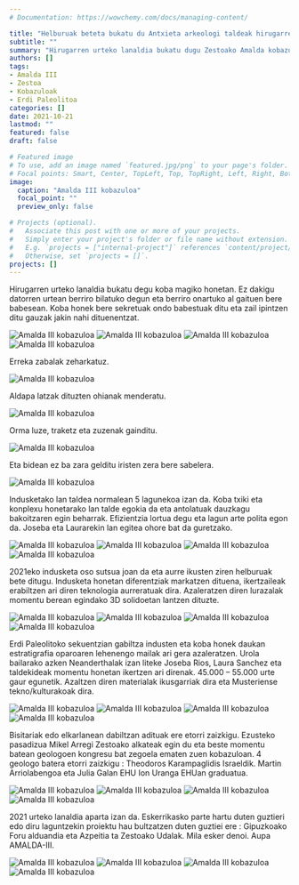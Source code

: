 ```yaml
---
# Documentation: https://wowchemy.com/docs/managing-content/

title: "Helburuak beteta bukatu du Antxieta arkeologi taldeak hirugarren urteko lanaldia Amalda III kobazuloan"
subtitle: ""
summary: "Hirugarren urteko lanaldia bukatu dugu Zestoako Amalda kobazulo magikoan. 2021eko lanaldia aparta izan da."
authors: []
tags: 
- Amalda III
- Zestoa
- Kobazuloak
- Erdi Paleolitoa
categories: []
date: 2021-10-21
lastmod: ""
featured: false
draft: false

# Featured image
# To use, add an image named `featured.jpg/png` to your page's folder.
# Focal points: Smart, Center, TopLeft, Top, TopRight, Left, Right, BottomLeft, Bottom, BottomRight.
image:
  caption: "Amalda III kobazuloa"
  focal_point: ""
  preview_only: false

# Projects (optional).
#   Associate this post with one or more of your projects.
#   Simply enter your project's folder or file name without extension.
#   E.g. `projects = ["internal-project"]` references `content/project/deep-learning/index.md`.
#   Otherwise, set `projects = []`.
projects: []
---
```


Hirugarren urteko lanaldia bukatu degu koba magiko honetan.
Ez dakigu datorren urtean berriro bilatuko degun eta berriro onartuko al gaituen bere babesean.
Koba honek bere sekretuak ondo babestuak ditu eta zail ipintzen ditu gauzak jakin nahi dituenentzat.

![Amalda III kobazuloa](media/1.jpg)
![Amalda III kobazuloa](media/2.jpg)
![Amalda III kobazuloa](media/3.jpg)
![Amalda III kobazuloa](media/4.jpg)

Erreka zabalak zeharkatuz.

![Amalda III kobazuloa](media/5.jpg)

Aldapa latzak dituzten ohianak menderatu.

![Amalda III kobazuloa](media/6.jpg)

Orma luze, traketz eta zuzenak gainditu.

![Amalda III kobazuloa](media/7.jpg)

Eta bidean ez ba zara gelditu iristen zera bere sabelera.

![Amalda III kobazuloa](media/8.jpg)

Indusketako lan taldea normalean 5 lagunekoa izan da.
Koba txiki eta konplexu honetarako lan talde egokia da eta antolatuak dauzkagu bakoitzaren egin beharrak.
Efizientzia lortua degu eta lagun arte polita egon da.
Joseba eta Laurarekin lan egitea ohore bat da guretzako. 

![Amalda III kobazuloa](media/9.jpg)
![Amalda III kobazuloa](media/10.jpg)
![Amalda III kobazuloa](media/11.jpg)
![Amalda III kobazuloa](media/12.jpg)

2021eko indusketa oso sutsua joan da eta aurre ikusten ziren helburuak bete ditugu.
Indusketa honetan diferentziak markatzen dituena, ikertzaileak erabiltzen ari diren teknologia aurreratuak dira.
Azaleratzen diren lurazalak momentu berean egindako 3D solidoetan lantzen dituzte.

![Amalda III kobazuloa](media/13.jpg)
![Amalda III kobazuloa](media/14.jpg)
![Amalda III kobazuloa](media/15.jpg)
![Amalda III kobazuloa](media/16.jpg)

Erdi Paleolitoko sekuentzian gabiltza industen eta koba honek daukan estratigrafia oparoaren lehenengo mailak ari gera azaleratzen. 
Urola bailarako azken Neanderthalak izan liteke Joseba Rios, Laura Sanchez eta taldekideak momentu honetan ikertzen ari direnak.  45.000 – 55.000 urte gaur egunetik.
Azaltzen diren materialak ikusgarriak dira eta Musteriense tekno/kulturakoak dira.

![Amalda III kobazuloa](media/17.jpg)
![Amalda III kobazuloa](media/18.jpg)
![Amalda III kobazuloa](media/19.jpg)
![Amalda III kobazuloa](media/20.jpg)

Bisitariak edo elkarlanean dabiltzan adituak ere etorri zaizkigu.
Ezusteko pasadizua Mikel Arregi Zestoako alkateak egin du eta beste momentu batean geologoen kongresu bat zegoela ematen zuen kobazuloan.
4 geologo batera etorri zaizkigu :
Theodoros Karampaglidis Israeldik.
Martin Arriolabengoa eta Julia Galan EHU
Ion Uranga EHUan graduatua. 

![Amalda III kobazuloa](media/21.jpg)
![Amalda III kobazuloa](media/22.jpg)
![Amalda III kobazuloa](media/23.jpg)
![Amalda III kobazuloa](media/24.jpg)

2021 urteko lanaldia aparta izan da.
Eskerrikasko parte hartu duten guztieri edo diru laguntzekin proiektu hau bultzatzen duten guztiei ere :  Gipuzkoako Foru alduandia eta Azpeitia ta Zestoako Udalak.
Mila esker denoi.
Aupa AMALDA-III.

![Amalda III kobazuloa](media/25.jpg)
![Amalda III kobazuloa](media/26.jpg)
![Amalda III kobazuloa](media/27.jpg)
![Amalda III kobazuloa](media/28.jpg)
